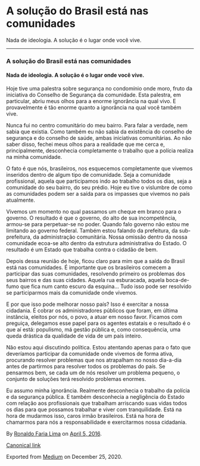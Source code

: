 A solução do Brasil está nas comunidades
========================================

Nada de ideologia. A solução é o lugar onde você vive.

------------------------------------------------------------------------

### A solução do Brasil está nas comunidades

#### Nada de ideologia. A solução é o lugar onde você vive.

Hoje tive uma palestra sobre segurança no condomínio onde moro, fruto da
iniciativa do Conselho de Segurança da comunidade. Esta palestra, em
particular, abriu meus olhos para a enorme ignorância na qual vivo. E
provavelmente é tão enorme quanto a ignorância na qual você também vive.

Nunca fui no centro comunitário do meu bairro. Para falar a verdade, nem
sabia que existia. Como também eu não sabia da existência do conselho de
segurança e do conselho de saúde, ambas iniciativas comunitárias. Ao não
saber disso, fechei meus olhos para a realidade que me cerca e,
principalmente, desconhecia completamente o trabalho que a polícia
realiza na minha comunidade.

O fato é que nós, brasileiros, nos esquecemos completamente que vivemos
inseridos dentro de algum tipo de comunidade. Seja a comunidade
profissional, aquela que participamos indo ao trabalho todos os dias,
seja a comunidade do seu bairro, do seu prédio. Hoje eu tive o vislumbre
de como as comunidades podem ser a saída para os impasses que vivemos no
país atualmente.

Vivemos um momento no qual passamos um cheque em branco para o governo.
O resultado é que o governo, do alto de sua incompetência, armou-se para
perpetuar-se no poder. Quando falo governo não estou me limitando ao
governo federal. Também estou falando da prefeitura, da sub-prefeitura,
da administração comunitária. Nossa omissão dentro da nossa comunidade
ecoa-se alto dentro da estrutura administrativa do Estado. O resultado é
um Estado que trabalha contra o cidadão de bem.

Depois dessa reunião de hoje, ficou claro para mim que a saída do Brasil
está nas comunidades. É importante que os brasileiros comecem a
participar das suas comunidades, resolvendo primeiro os problemas dos
seus bairros e das suas cidades. Aquela rua esburacada, aquela
boca-de-fumo que fica num canto escuro da esquina… Tudo isso pode ser
resolvido se participarmos mais da comunidade onde vivemos.

E por que isso pode melhorar nosso país? Isso é exercitar a nossa
cidadania. É cobrar os administradores públicos que foram, em última
instância, eleitos por nós, o povo, a atuar em nosso favor. Ficamos com
preguiça, delegamos esse papel para os agentes estatais e o resultado é
o que aí está: populismo, má gestão pública e, como consequência, uma
queda drástica da qualidade de vida de um país inteiro.

Não estou aqui discutindo política. Estou atentando apenas para o fato
que deveríamos participar da comunidade onde vivemos de forma ativa,
procurando resolver problemas que nos atrapalham no nosso dia-a-dia
antes de partirmos para resolver todos os problemas do país. Se
pensarmos bem, se cada um de nós resolver um problema pequeno, o
conjunto de soluções terá resolvido problemas enormes.

Eu assumo minha ignorância. Realmente desconhecia o trabalho da polícia
e da segurança pública. E também desconhecia a negligência do Estado com
relação aos profissionais que trabalham arriscando suas vidas todos os
dias para que possamos trabalhar e viver com tranquilidade. Está na hora
de mudarmos isso, caros irmão brasileiros. Está na hora de chamarmos
para nós a responsabilidade e exercitarmos nossa cidadania.

By
<a href="https://medium.com/@ronaldolima" class="p-author h-card">Ronaldo Faria Lima</a>
on [April 5, 2016](https://medium.com/p/bab12a8f1ac7).

<a href="https://medium.com/@ronaldolima/a-solu%C3%A7%C3%A3o-do-brasil-est%C3%A1-nas-comunidades-bab12a8f1ac7" class="p-canonical">Canonical link</a>

Exported from [Medium](https://medium.com) on December 25, 2020.
